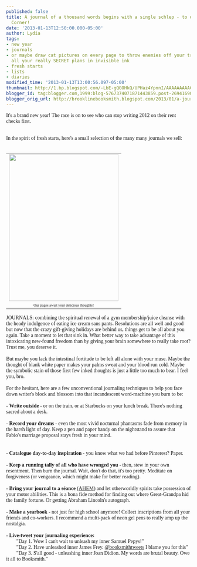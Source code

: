 ```yaml
---
published: false
title: A journal of a thousand words begins with a single schlep - to our Writer's
  Corner!
date: '2013-01-13T12:50:00.000-05:00'
author: Lydia
tags:
- new year
- journals
- or maybe draw cat pictures on every page to throw enemies off your trail but write
  all your really SECRET plans in invisible ink
- fresh starts
- lists
- diaries
modified_time: '2013-01-13T13:00:56.097-05:00'
thumbnail: http://1.bp.blogspot.com/-LbE-gQGOHkQ/UPHaz4YpnnI/AAAAAAAAACw/n9L92poSZiI/s72-c/photo+(8).JPG
blogger_id: tag:blogger.com,1999:blog-5767374071871443859.post-269416904212001409
blogger_orig_url: http://brooklinebooksmith.blogspot.com/2013/01/a-journal-of-thousand-words-begins-with.html
---
```


<span style="font-family: Georgia, Times New Roman, serif;">It's a brand new year! The race is on to see who can stop writing 2012 on their rent checks first.</span><br /><div><span style="font-family: Georgia, Times New Roman, serif;"><br /></span></div><div><span style="font-family: Georgia, Times New Roman, serif;">In the spirit of fresh starts, here's a small selection of the many many journals we sell:</span></div><div><span style="font-family: Georgia, Times New Roman, serif;"><br /></span></div><table align="center" cellpadding="0" cellspacing="0" class="tr-caption-container" style="margin-left: auto; margin-right: auto; text-align: center;"><tbody><tr><td style="text-align: center;"><a href="http://1.bp.blogspot.com/-LbE-gQGOHkQ/UPHaz4YpnnI/AAAAAAAAACw/n9L92poSZiI/s1600/photo+(8).JPG" imageanchor="1" style="margin-left: auto; margin-right: auto;"><span style="font-family: Georgia, Times New Roman, serif;"><img border="0" height="400" src="http://1.bp.blogspot.com/-LbE-gQGOHkQ/UPHaz4YpnnI/AAAAAAAAACw/n9L92poSZiI/s400/photo+(8).JPG" width="298" /></span></a></td></tr><tr><td class="tr-caption" style="text-align: center;"><span style="font-family: Georgia, Times New Roman, serif; font-size: x-small;">Our pages await your delicious thoughts!</span></td></tr></tbody></table><div><span style="font-family: Georgia, Times New Roman, serif;">JOURNALS: combining the spiritual renewal of a gym membership/juice cleanse with the heady indulgence of eating ice cream sans pants. Resolutions are all well and good but now that the crazy gift-giving holidays are behind us, things get to be all about you again. Take a moment to let that sink in. What better way to take advantage of this intoxicating new-found freedom than by giving your brain somewhere to really take root? Trust me, you deserve it.</span></div><div><span style="font-family: Georgia, Times New Roman, serif;"><br /></span></div><div><span style="font-family: Georgia, Times New Roman, serif;">But maybe you lack the intestinal fortitude to be left all alone with your muse. Maybe the thought of blank white paper makes your palms sweat and your blood run cold. Maybe the symbolic stain of those first few inked thoughts is just a little too much to bear. I feel you, bro.</span></div><div><span style="font-family: Georgia, Times New Roman, serif;"><br /></span></div><div><span style="font-family: Georgia, Times New Roman, serif;">For the hesitant, here are a few unconventional journaling techniques to help you face down writer's block and blossom into that incandescent word-machine you burn to be:</span><br /><span style="font-family: Georgia, Times New Roman, serif;"><br /></span><span style="font-family: Georgia, Times New Roman, serif;">-&nbsp;<b>Write outside</b> - or on the train, or at Starbucks on your lunch break. There's nothing sacred about a desk.</span><br /><span style="font-family: Georgia, Times New Roman, serif;"><br /></span></div><div><div><span style="font-family: Georgia, Times New Roman, serif;">-&nbsp;<b>Record your dreams</b> - even the most vivid nocturnal phantasms fade from memory in the harsh light of day. Keep a pen and paper handy on the nightstand to assure that Fabio's marriage proposal stays fresh in your mind.</span><br /><span style="font-family: Georgia, Times New Roman, serif;"><br /></span><br /><div><span style="font-family: Georgia, Times New Roman, serif;">-&nbsp;<b>Catalogue day-to-day inspiration </b>- you know what we had before Pinterest? Paper.</span><br /><span style="font-family: Georgia, Times New Roman, serif;"><br /></span></div><span style="font-family: Georgia, Times New Roman, serif;">-&nbsp;<b>Keep a running tally of all who have wronged you</b> - then, stew in your own resentment. Then burn the journal. Wait, don't do that, it's too pretty. Meditate on forgiveness (or vengeance, which might make for better reading).</span><br /><span style="font-family: Georgia, Times New Roman, serif;"><br /></span><span style="font-family: Georgia, Times New Roman, serif;">- <b>Bring your journal to a séance</b> (<a href="http://www.brooklinebooksmith-shop.com/event/ian-svenonius-supernatural-strategies" target="_blank">AHEM</a>) and let otherworldly spirits take possession of your motor abilities. This is a bona fide method for finding out where Great-Grandpa hid the family fortune. Or getting Abraham Lincoln's autograph.</span><br /><span style="font-family: Georgia, Times New Roman, serif;"><br /></span></div><div></div><div></div></div><div><span style="font-family: Georgia, Times New Roman, serif;">-&nbsp;<b>Make a yearbook</b> - not just for high school anymore! Collect inscriptions from all your friends and co-workers. I recommend a multi-pack of neon gel pens to really amp up the nostalgia.</span><br /><span style="font-family: Georgia, Times New Roman, serif;"><br /></span><span style="font-family: Georgia, Times New Roman, serif;">-&nbsp;<b>Live-tweet your journaling experience:</b></span><br /><span style="font-family: Georgia, Times New Roman, serif;">&nbsp; &nbsp; &nbsp; &nbsp; "Day 1. Wow I can't wait to unleash my inner Samuel Pepys!"</span><br /><span style="font-family: Georgia, Times New Roman, serif;">&nbsp; &nbsp; &nbsp; &nbsp; "Day 2. Have unleashed inner James Frey.&nbsp;<a href="https://twitter.com/booksmithtweets" target="_blank">@booksmithtweets</a>&nbsp;I&nbsp;blame you for this"</span><br /><span style="font-family: Georgia, Times New Roman, serif;">&nbsp; &nbsp; &nbsp; &nbsp; "Day 3. S'all good - unleashing inner Joan Didion. My words are brutal beauty. Owe it all to Booksmith."</span></div>
